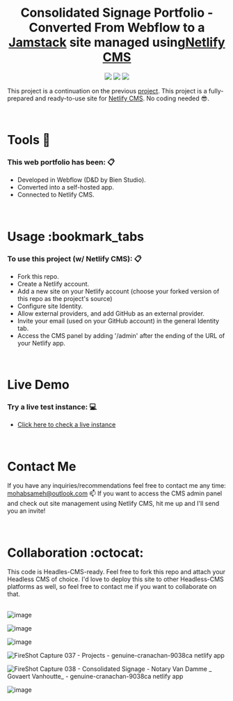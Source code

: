 <center><h1>Consolidated Signage Portfolio - Converted From Webflow to a <a href="https://jamstack.org/">Jamstack</a> site managed using<a href="https://github.com/netlify/netlify-cms">Netlify CMS</a></h1></center>

<p align="center">
  <img src="https://img.shields.io/badge/webflow-%234353FF.svg?&style=for-the-badge&logo=webflow&logoColor=white" /> <img src="https://img.shields.io/badge/netlify-%2300C7B7.svg?&style=for-the-badge&logo=netlify&logoColor=white" /> <img src="https://img.shields.io/badge/jamstack-%23F0047F.svg?&style=for-the-badge&logo=jamstack&logoColor=white" />
</p>

This project is a continuation on the previous <a href="https://github.com/mohab-sameh/webflow-consolidated-signage-portfolio-to-netlify">project</a>. This project is a fully-prepared and ready-to-use site for <a href="https://github.com/netlify/netlify-cms">Netlify CMS</a>. No coding needed :sunglasses:.

<br />
<h1 align='left'>Tools 🔨</h1>

### This web portfolio has been: 📋
- Developed in Webflow (D&D by Bien Studio).
- Converted into a self-hosted app.
- Connected to Netlify CMS.


<br />
<h1 align='left'>Usage :bookmark_tabs</h1>

### To use this project (w/ Netlify CMS): 📋
- Fork this repo.
- Create a Netlify account.
- Add a new site on your Netlify account (choose your forked version of this repo as the project's source)
- Configure site Identity.
- Allow external providers, and add GitHub as an external provider.
- Invite your email (used on your GitHub account) in the general Identity tab.
- Access the CMS panel by adding '/admin' after the ending of the URL of your Netlify app.



<br />
<h1 align='left'>Live Demo</h1>

### Try a live test instance: 💻
- [Click here to check a live instance](https://genuine-cranachan-9038ca.netlify.app/)


<br />
<h1 align='left'>Contact Me</h1>

If you have any inquiries/recommendations feel free to contact me any time: mohabsameh@outlook.com 📫
If you want to access the CMS admin panel and check out site management using Netlify CMS, hit me up and I'll send you an invite!

<br />
<h1 align='left'>Collaboration :octocat:</h1>
This code is Headles-CMS-ready. Feel free to fork this repo and attach your Headless CMS of choice.
I'd love to deploy this site to other Headless-CMS platforms as well, so feel free to contact me if you want to collaborate on that.

<br />
<br />

![image](https://user-images.githubusercontent.com/37941642/187029371-702214a7-c702-4114-9fe2-0582756e8495.png)

![image](https://user-images.githubusercontent.com/37941642/187029391-45a02690-76d3-4fd3-ba0a-9989e459611a.png)

![image](https://user-images.githubusercontent.com/37941642/187029376-03b16b40-858c-40f6-a176-d88f4119dbea.png)

![FireShot Capture 037 - Projects - genuine-cranachan-9038ca netlify app](https://user-images.githubusercontent.com/37941642/187029398-f0322675-ede1-4994-a18c-1fedc1a6fee9.png)

![FireShot Capture 038 - Consolidated Signage - Notary Van Damme _ Govaert Vanhoutte_ - genuine-cranachan-9038ca netlify app](https://user-images.githubusercontent.com/37941642/187029403-6d95af67-591b-45e8-a217-c338c44713fd.png)

![image](https://user-images.githubusercontent.com/37941642/187029671-6b53e6e6-e4c8-4a22-98c8-c49dbd1522c4.png)

